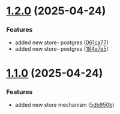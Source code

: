 # [1.2.0](https://github.com/dotandev/limiter/compare/v1.1.0...v1.2.0) (2025-04-24)


### Features

* added new store- postgres ([061ca77](https://github.com/dotandev/limiter/commit/061ca7779e641ffc6a16bb7c3fb9e58d301859a5))
* added new store- postgres ([184e7e5](https://github.com/dotandev/limiter/commit/184e7e5014be74a6270c3774bfba1f64752c9138))

# [1.1.0](https://github.com/dotandev/limiter/compare/v1.0.0...v1.1.0) (2025-04-24)


### Features

* added new store mechanism ([5db950b](https://github.com/dotandev/limiter/commit/5db950bee6a6a0559b81502150de325db628cd56))
